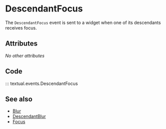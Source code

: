 # DescendantFocus

The `DescendantFocus` event is sent to a widget when one of its descendants receives focus.

## Attributes

_No other attributes_

## Code

::: textual.events.DescendantFocus

## See also

- [Blur](blur.md)
- [DescendantBlur](descendant_blur.md)
- [Focus](focus.md)
